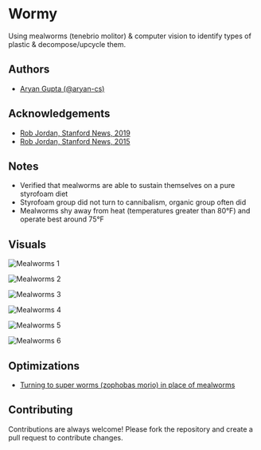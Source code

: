 
# Wormy

Using mealworms (tenebrio molitor) & computer vision to identify types of plastic & decompose/upcycle them.


## Authors

- [Aryan Gupta (@aryan-cs)](https://www.github.com/aryan-cs)


## Acknowledgements

 - [Rob Jordan, Stanford News, 2019](https://news.stanford.edu/2019/12/19/mealworms-provide-plastic-solution/)
 - [Rob Jordan, Stanford News, 2015](https://news.stanford.edu/pr/2015/pr-worms-digest-plastics-092915.html)

## Notes

- Verified that mealworms are able to sustain themselves on a pure styrofoam diet
- Styrofoam group did not turn to cannibalism, organic group often did
- Mealworms shy away from heat (temperatures greater than 80°F) and operate best around 75°F


## Visuals

![Mealworms 1](https://lh3.googleusercontent.com/pw/ABLVV84Yiesq9kRwZfI2MLQ2xmbc5QwPMUNsAV4siOfrSS9UWV_MuK149_8Nr6Gwiu2PZ-gxxeHHc_h41lBM7KPTuDWmOCqxtNff9e3_Kd7eBJO4tCzoMSriwyJXVDO9Ls8ewv7RE9ToMP2jBPW4Zi5Kk-yq9Q=w627-h836-s-no-gm?authuser=0)

![Mealworms 2](https://lh3.googleusercontent.com/pw/ABLVV87DDaDRgSU4_LTqQePE74aCBI8hYrofnTD6FzRd83iNPp-bVAjlkkeHUnnJZCIg5Ug6c5_lFWyIlGmcQSe8J7n-kZdR-e9ryXh2lbV98OemP477GwRUWKE19bB3FsZlISTV48l_e7ZNij4LXkAhuev95g=w627-h836-s-no-gm?authuser=0)

![Mealworms 3](https://lh3.googleusercontent.com/pw/ABLVV877v78UrZVMo9bAMmH8qbyn7T0V81phIhdd7bOIPy4mH_N9K1iNstutAGMvZpIJkP58XNuByWe7TERfyMMr_E6iIJDLtlSkTxwGkr8ij1E2pHDdW8K3l9m1gZvW0Wl22xO1A5VxeUzek86dzBPo7MlKlA=w627-h836-s-no-gm?authuser=0)

![Mealworms 4](https://lh3.googleusercontent.com/pw/ABLVV84qDT7oXEKBfJJ3mGS7-8MJD1dofBtrWt6UL-wny4utptSXBvX-kp2Nx686e31rMNwQuivkXAn1f4ShzZsto9tNWwu-PJK_Hyl_13lONhYt3AkFZlEM0QEDUxE4d9JLcDfirqvGbTKUq3N3jKcv-I-EeQ=w627-h836-s-no-gm?authuser=0)

![Mealworms 5](https://lh3.googleusercontent.com/pw/ABLVV87yln_X2_-4Gry-0dysq3JkOdavNZuFFS-6w6xFGZbNQ0ms6jCevHy6A--K3iMxrOhHWIfU3Wj_7V0tLcMaNHAbQQMiEX_ZyoX-7MUVJg24rbC2y7FsrIQMa1okCw1fbkkwTVR5AYXH58dMEJwLUmufbQ=w718-h957-s-no-gm?authuser=0)

![Mealworms 6](https://lh3.googleusercontent.com/pw/ABLVV85nxO1Txlqbzxh9A0PbMz9dh9-uIn229X915elqIlszcM1MNWWbII_3UZPeZUvRAX52wCYCGMRASnFPwiGLxbpIBWh0w1qrOnk8cJ3dAwGRG0LzPnvUfCZQiQiBE1lYrHS3Z77A_wZ7on13rkXLOyOCWw=w627-h836-s-no-gm?authuser=0)


## Optimizations

 - [Turning to super worms (zophobas morio) in place of mealworms](https://medium.com/climate-conscious/5-plastic-eating-worms-3eace65e4bce)


## Contributing

Contributions are always welcome! Please fork the repository and create a pull request to contribute changes.
